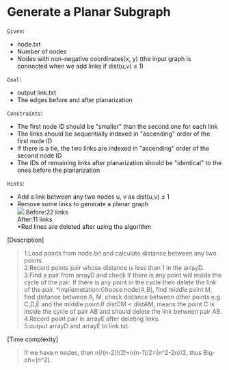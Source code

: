 Generate a Planar Subgraph  
==========================
`Given`:  
* node.txt  
* Number of nodes  
* Nodes with non-negative coordinates(x, y) (the input graph is connected when we add links if dist(u,v) ≤ 1)  

`Goal`:  
* output link.txt  
* The edges before and after planarization  

`Constraints`:  
* The first node ID should be "smaller" than the second one for each link  
* The links should be sequentially indexed in "ascending" order of the first node ID  
* If there is a tie, the two links are indexed in "ascending" order of the second node ID  
* The IDs of remaining links after planarization should be "identical" to the ones before the planarization  

`Hints`:  
* Add a link between any two nodes u, v as dist(u,v) ≤ 1  
* Remove some links to generate a planar graph  
![](https://github.com/Jordon-Chen/C/blob/master/face_routing/generate%20a%20planar%20subgraph.png?raw=true)
Before:22 links  
After:11 links  
*Red lines are deleted after using the algorithm

[Description]  
>1.Load points from node.txt and calculate distance between any two points.  
>2.Record points pair whose distance is less than 1 in the arrayD.  
>3.Find a pair from arrayD and check if there is any point will inside the cycle of the pair. If there is any point in the cycle then delete the link of the pair.
*implemetation:Choose node(A,B), find middle point M, find distance between A, M, check distance between other points e.g. C,D,E and the middle point.If distCM < distAM, means the point C is inside the cycle of pair AB and should delete the link between pair AB.  
>4.Record point pair in arrayE after deleting links.  
>5.output arrayD and arrayE to link.txt.  

[Time complexity]  
>If we have n nodes, then n!/(n-2)!/2!=n(n-1)/2=(n^2-2n)/2, thus Big-oh=(n^2).  
